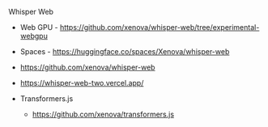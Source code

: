Whisper Web

- Web GPU - https://github.com/xenova/whisper-web/tree/experimental-webgpu
- Spaces - https://huggingface.co/spaces/Xenova/whisper-web
- https://github.com/xenova/whisper-web
- https://whisper-web-two.vercel.app/

- Transformers.js
    - https://github.com/xenova/transformers.js